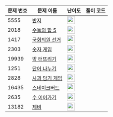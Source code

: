 | 문제 번호 | 문제 이름 | 난이도 | 풀이 코드 |
| --- | --- | --- | --- |
| 5555 | [반지](https://www.acmicpc.net/problem/5555) | <img height="25px" width="25px=" src="https://static.solved.ac/tier_small/6.svg"/> |  |
| 2018 | [수들의 합 5](https://www.acmicpc.net/problem/2018) | <img height="25px" width="25px=" src="https://static.solved.ac/tier_small/6.svg"/> |  |
| 1417 | [국회의원 선거](https://www.acmicpc.net/problem/1417) | <img height="25px" width="25px=" src="https://static.solved.ac/tier_small/6.svg"/> |  |
| 2303 | [숫자 게임](https://www.acmicpc.net/problem/2303) | <img height="25px" width="25px=" src="https://static.solved.ac/tier_small/6.svg"/> |  |
| 19939 | [박 터뜨리기](https://www.acmicpc.net/problem/19939) | <img height="25px" width="25px=" src="https://static.solved.ac/tier_small/6.svg"/> |  |
| 1251 | [단어 나누기](https://www.acmicpc.net/problem/1251) | <img height="25px" width="25px=" src="https://static.solved.ac/tier_small/6.svg"/> |  |
| 2828 | [사과 담기 게임](https://www.acmicpc.net/problem/2828) | <img height="25px" width="25px=" src="https://static.solved.ac/tier_small/6.svg"/> |  |
| 16435 | [스네이크버드](https://www.acmicpc.net/problem/16435) | <img height="25px" width="25px=" src="https://static.solved.ac/tier_small/6.svg"/> |  |
| 2635 | [수 이어가기](https://www.acmicpc.net/problem/2635) | <img height="25px" width="25px=" src="https://static.solved.ac/tier_small/6.svg"/> |  |
| 13182 | [제비](https://www.acmicpc.net/problem/13182) | <img height="25px" width="25px=" src="https://static.solved.ac/tier_small/24.svg"/> |  |
